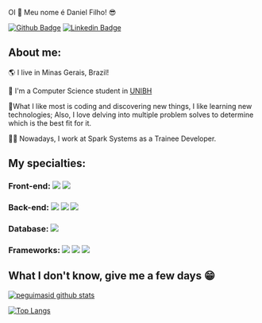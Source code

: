 OI  👋  Meu nome é Daniel Filho! 😎

[![Github Badge](https://img.shields.io/badge/-Github-000?style=flat-square&logo=Github&logoColor=white&link=https://github.com/Dancofilho)](https://github.com/Dancofilho)
[![Linkedin Badge](https://img.shields.io/badge/-LinkedIn-blue?style=flat-square&logo=Linkedin&logoColor=white&link=https://www.linkedin.com/in/daniel-filho-a62a071a4/)](https://www.linkedin.com/in/daniel-filho-a62a071a4/)

## About me:
🌎 I live in Minas Gerais, Brazil!

🧠 I'm  a Computer Science student in [UNIBH](https://lp.unibh.br/formas-de-entrada/?gclid=Cj0KCQiA4uCcBhDdARIsAH5jyUkofqsqWzHrtuN-lgizaMgSndbZ8vVqHj3V72bVnkY0fFv2zChrq9oaAj3eEALw_wcB)

🚀What I like most is coding and discovering new things, I like learning new technologies; Also, I love delving into multiple problem solves to determine which is the best fit for it.

👨‍💼 Nowadays, I work at Spark Systems as a Trainee Developer.

## My specialties:

### Front-end: <img src="https://img.shields.io/badge/HTML5-E34F26?style=for-the-badge&logo=html5&logoColor=white"/> <img src="https://img.shields.io/badge/CSS3-1572B6?style=for-the-badge&logo=css3&logoColor=white"/>


### Back-end: <img src="https://img.shields.io/badge/Python-3776AB?&style=for-the-badge&logo=python&logoColor=yellow"/> <img src="https://img.shields.io/badge/Java-FF5722?&style=for-the-badge&logo=&logoColor=yellow"/> <img src="https://img.shields.io/badge/C%23-239120?style=for-the-badge&logo=c-sharp&logoColor=white"/>
                              
### Database: <img src ="https://img.shields.io/badge/MySQL-005C84?style=for-the-badge&logo=mysql&logoColor=white"/>

### Frameworks: <img src="https://img.shields.io/badge/.NET-512BD4?style=for-the-badge&logo=dotnet&logoColor=white"/> <img src="https://img.shields.io/badge/Angular-DD0031?style=for-the-badge&logo=angular&logoColor=white"/> <img src="https://img.shields.io/badge/Bootstrap-563D7C?style=for-the-badge&logo=bootstrap&logoColor=white"/>

## What I don't know, give me a few days 😁

[![peguimasid github stats](https://github-readme-stats.vercel.app/api?username=Dancofilho&show_icons=true&title_color=fff&icon_color=7159c1&text_color=f8f8f2&bg_color=171c24&count_private=true)](https://github.com/Dancofilho)

[![Top Langs](https://github-readme-stats.vercel.app/api/top-langs/?username=diego3g&layout=compact&title_color=fff&text_color=f8f8f2&hide=java&bg_color=171c24)](https://github.com/Dancofilho)
